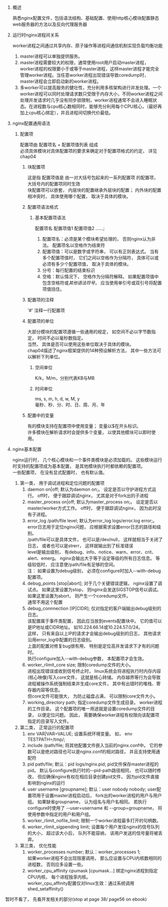 1. 概述

    熟悉nginx配置文件，包括语法结构、基础配置、使用http核心模块配置静态web服务器的方法以及反向代理服务器
2. 运行时nginx进程间关系
    
    worker进程之间通过共享内存、原子操作等进程间通信机制实现负载均衡功能
    1. master进程可以单独提供服务。 
    2. master进程需要较大的权限，通常使用root用户启动master进程，worker进程的权限要小于或等于master进程，这样master进程才能完全管理worker进程。当任意worker进程出现错误导致coredump时，master进程会立即启动新的worker进程。
    3. 多worker可以提高服务的健壮性，充分利用多核架构进行并发处理。一个worker进程可以同时处理请求数只受限于内存大小，不同worker进程之间处理并发请求时几乎没有同步锁限制，worker进程通常不会进入睡眠状态。在进程数与cpu核心数相同时，能够充分利用每个CPU核心，（最好再加上cpu核心绑定），并且进程间切换代价最低。
3. nginx配置通用语法
    1. 配置项

        配置项由 配置项名 + 配置项值列表 组成<br>必须具体模块对具体配置项的要求来确定对于配置项格式的约定， 详见chap04
        1. 块配置项

            这是指 配置项值是 由一对大括号包起来的一系列配置项 的配置项， 大括号内的配置项同时生效
            <br>
            块配置项可以嵌套， 内层块的配置继承外层块的配置； 内外块的配置相冲突时， 具体使用哪个配置， 取决于具体的模块。
        2. 配置项语法格式

            1. 基本配置项语法

                配置项名 配置项值1 配置项值2 ……;
                1. 配置项名：必须是某个模块希望处理的， 否则nginx认为非法。 配置项名以空格作为结束符
                2. 配置项值：可以是数字或字符串， 可以有正则表达式。 当有多个配置项值时， 它们之间以空格作为分隔符， 具体可以或必须有多少个配置项值， 取决于具体的模块。 
                3. 分号：每行配置的结束标识
                4. 空格：默认情况下， 空格作为分隔符解释。 如果配置项值中包含空格符或*其他语法符号*， 应当使用单引号或双引号将配置项值括住。
        3. 配置项的注释

            '\#' 注释一行配置项
        4. 配置项的单位

            大部分模块的配置项遵循一些通用的规定， 如空间不必以字节数指定， 时间不必以毫秒数指定。<br>当然， 具体是否可以使用这些单位取决于具体的模块。<br>chap04描述了nginx框架提供的14种预设解析方法， 其中一些方法可以解析下列单位。
            1. 空间单位

                K/k，M/m，分别代表KB与MB
            2. 时间单位

                ms, s, m, h, d, w, M, y<br>毫秒、秒、分、时、日、周、月、年
        5. 配置中的变量

            有的模块支持在配置项中使用变量； 变量以$在开头标识。<br>许多模块在解析请求时会提供多个变量， 以使其他模块可以即时使用。
4. nginx基本配置

    nginx运行时， 几个核心模块和一个事件类模块是必须加载的。 这些模块运行时支持的配置项成为基本配置， 是其他模块执行时都依赖的配置项。<br>
    一些配置项， 在没有显式配置时， 也有默认值。
    1. 第一类， 用于调试进程和定位问题的配置项
        1. daemon on|off;
            默认为daemon on;。 设定是否以守护进程方式运行。 off时， 便于跟踪调试nginx， 尤其是对于fork出的子进程
        2. master_process on|off;
            默认为master_process on;。 设定是否以master/worker方式工作。 off时， 便于跟踪调试nginx， 因为此时没有子进程。
        3. error_log /path/file level;
            默认为error_log logs/error.log error;。<br>error日志用于定位nginx问题， 应根据需求设置error日志的路径和级别。<br>/path/file可以是具体文件， 也可以是/dev/null， 这样就相当于关闭了日志， 或者也可以是strerr， 这样就输出到了标准错误<br>level是输出级别， 有debug、info、notice、warn、error、crit、alert、emerg。 nginx会输出大于等于设定等级的所有日志信息。 等级较低时， 应注意使/path/file有足够的空间。<br>注： 如果设置为debug级别， 必须在configure时加入--with-debug配置项。
        4. debug_points [stop|abort];
            对于几个关键错误逻辑， nginx设置了调试点。 如果这里设置为stop， 则nginx会发送SIGSTOP信号以调试。 如果这里设置为abort， 则产生一个coredump文件。<br>通常不用这个配置
        5. debug_connnection [IP|CIDR];
            仅对指定的客户端输出debug级别的日志。<br>该配置属于事件类配置， 因此应当放到events配置块中。 它的值可以是IP地址或CIDR地址。 如10.224.66.14或10.224.57.0/24。<br>这样， 只有来自以上IP的请求才会输出debug级别的日志， 其他请求沿用error_log中配置的日志级别。<br>上面的配置对修复bug很有用， 特别是定位高并发请求下才有的问题时。<br>执行configure加入--with-debug参数， 本配置项才会生效。
        6. worker_rlimit_core size;
            限制coredump文件的大小。<br>
            进程出现错误或收到信号终止时， linux系统会将进程执行时内存内容(核心映像)写入core文件， 这就是核心转储。 内存越界等行为会导致进程被操作系统强制结束并生成core文件， 其中有出错时的堆栈、寄存器内容等信息。<br>但core文件可能很大， 为防止磁盘占满， 可以限制core文件大小。
        7. working_directory path;
            指定coredump文件生成目录。 worker进程的工作目录。 这个配置项的唯一用途就是设置coredump文件的目录， 以便定位问题。 因此， 需要确保worker进程有权限向该配置项指定的目录写入文件。
    2. 第二类， 正常运行的配置项
        1. env VAR|VAR=VALUE;
            设置系统环境变量。 如， env TESTPATH=/tmp/;
        2. include /path/file;
            将其他配置文件嵌入当前的nginx.conf中。 它的参数可以是绝对路径也可以是nginx.conf的相对路径， 并且支持使用通配符
        3. pid path/file;
            默认：pid logs/nginx.pid;
            pid文件保存master进程的pid。 默认与configure执行时的--pid-path路径相同， 也可以随时修改， 但应确保nginx有权在相应目录创建pid文件， 因为pid文件直接影响到nginx的运行
        4. user username [groupname];
            默认：user nobody nobody;
            user配置项用于设置master进程启动后， fork出的worker进程的用户与用户组。 如果缺省groupname， 认为组名与用户名相同。 若执行configure时使用了 --user=username 和 --group=groupname， 将使用参数中指定的用户和用户组。
        5. worker_rlimit_nofile_limit;
            限制一个worker进程最多打开的句柄数。
        6. worker_rlimit_sigpending limit;
            设置每个用户发往nginx的信号队列的大小， 超过该大小后， 队列不能容纳， 该用户发送的信号量将被丢弃。
    3. 第三类， 优化性能
        1. worker_processes number;
            默认：worker_processes 1;<br>
            如果worker进程不会出现阻塞调用， 那么应设置与CPU内核数相同的进程数， 否则应多设置一些。
        2. worker_cpu_affinity cpumask [cpumask…]
            绑定nginx进程到指定CPU内核， 每个进程独享内核。<br>worker_cpu_affinity配置仅对linux生效：通过系统调用shed_setaffinity()


暂时不看了， 先看开发相关的部分(stop at page 38/ page56 on ebook)